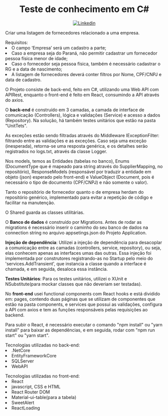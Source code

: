 <h1 align="center"><b>Teste de conhecimento em C#</b></h1>
<p align="center">
  <a href="https://www.linkedin.com/in/larissa-tauana/">
    <img src="https://img.shields.io/badge/Linkedin-blue.svg" alt="Linkedin">
  </a>
</p>

<p>Criar uma listagem de fornecedores relacionado a uma empresa.
  <p></p>
    Requisitos: <li>O campo ‘Empresa’ será um cadastro a parte;</li>
                <li>Caso a empresa seja do Paraná, não permitir cadastrar um fornecedor pessoa física menor de idade;</li>
                <li>Caso o fornecedor seja pessoa física, também é necessário cadastrar o RG e a data de nascimento;</li>
                <li>A listagem de fornecedores deverá conter filtros por Nome, CPF/CNPJ e data de cadastro.</li>
</p>

<p> O Projeto consiste de back-end, feito em C#, utilizando uma Web API com APIRest, enquanto o front-end é feito em React, consumindo a API através do axios.</p>
<p>O <b>back-end</b> é construído em 3 camadas, a camada de interface de comunicação (Controllers), lógica e validações (Service) e acesso a dados (Repository).    Na solução, há também testes unitários que estão na pasta "UnitTets".</p>
<p> As exceções estão sendo filtradas através do Middleware IExceptionFilter: filtrando entre as validações e as exceções. Caso seja uma exceção (inesperada), retorna-se uma resposta genérica, e os detalhes serão registrados no logs.txt, através da classe Logger.</p>
<p>Nos models, temos as Entidades (tabelas no banco), Enums (DocumentType que é mapeado para string através do SupplierMapping, no repositório), ResponseModels (responsável por traduzir a entidade em objeto (json) esperado pelo front-end) e ValueObject (Document, pois é necessário o tipo de documento (CPF/CNPJ) e não somente o valor).</p>
<p>Tanto o repositório de fornecedor quanto o de empresa herdam do repositório genérico, implementado para evitar a repetição de código e facilitar na manutenção.</p>
<p>O Shared guarda as classes utilitárias.</p>

<p>O <b>Banco de dados</b> é construído por Migrations. Antes de rodar as migrations é necessário inserir o caminho do seu banco de dados na connection string no arquivo appsetings.json do Projeto Application.</p>

<p><b>Injeção de dependência</b>: Utilizei a injeção de dependência para desacoplar a comunicação entre as camadas (controllers, service, repository), ou seja, elas conhecem apenas as interfaces umas das outras. Essa injeção foi implementada por construtores registrando-as no Startup pelo meio do 'services.AddTransient', que instancia a classe quando a interface é chamada, e em seguida, desaloca essa instância.</p> 

<p><b>Testes Unitários</b>: Para os testes unitários, utilizei o XUnit e NSubstitute(para mockar classes que não deveriam ser testadas).</p>

<p>No <b>front-end</b> usei functional components com React hooks e está dividido em: pages, contendo duas páginas que se utilizam de componentes que estão na pasta components, e services que possui as validações, configura a API com axios e tem as funções responsáveis pelas requisições ao backend.
<p>Para subir o React, é necessário executar o comando "npm install" ou "yarn install" para baixar as dependências, e em seguida, rodar com "npm run start" ou "yarn start".</p> 

  <p></p>
Tecnologias utilizadas no back-end:
   <li>.NetCore</li>
   <li>EntityFrameworkCore</li>
   <li>SQLServer</li>
   <li>WebAPI</li>
  
  <p></p>
Tecnologias utilizadas no front-end:
   <li>React</li>
   <li>javascript, CSS e HTML
   <li>React Router DOM</li>
   <li>Material-ui-table(para a tabela)</li>
   <li>SweetAlert</li>
   <li>ReactLoading</li>
